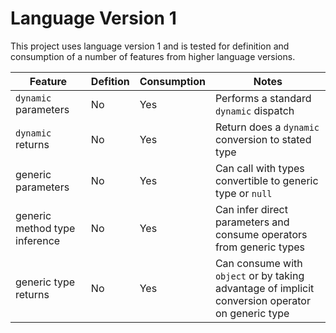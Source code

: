 # Language Version 1

This project uses language version 1 and is tested for definition and consumption of
a number of features from higher language versions.

| Feature | Defition | Consumption | Notes |
| --- | --- | --- | --- |
| `dynamic` parameters | No | Yes | Performs a standard `dynamic` dispatch |
| `dynamic` returns | No | Yes | Return does a `dynamic` conversion to stated type |
| generic parameters | No | Yes | Can call with types convertible to generic type or `null` |
| generic method type inference | No | Yes | Can infer direct parameters and consume operators from generic types |
| generic type returns | No | Yes | Can consume with `object` or by taking advantage of implicit conversion operator on generic type |
